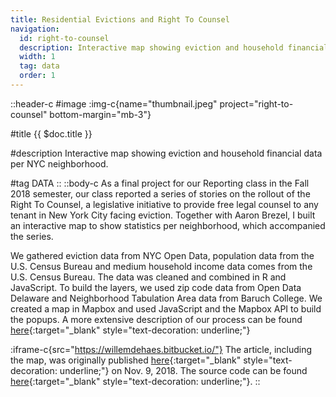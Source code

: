 ```yaml
---
title: Residential Evictions and Right To Counsel
navigation:
  id: right-to-counsel
  description: Interactive map showing eviction and household financial data per NYC neighborhood.
  width: 1
  tag: data
  order: 1
---
```


::header-c
#image
:img-c{name="thumbnail.jpeg" project="right-to-counsel" bottom-margin="mb-3"}

#title
{{ $doc.title }}

#description
Interactive map showing eviction and household financial data per NYC neighborhood.

#tag
DATA
::
::body-c
As a final project for our Reporting class in the Fall 2018 semester, our class reported a series of stories on the rollout of the Right To Counsel, a legislative initiative to provide free legal counsel to any tenant in New York City facing eviction. Together with Aaron Brezel, I built an interactive map to show statistics per neighborhood, which accompanied the series.

We gathered eviction data from NYC Open Data, population data from the U.S. Census Bureau and medium household income data comes from the U.S. Census Bureau. The data was cleaned and combined in R and JavaScript. To build the layers, we used zip code data from Open Data Delaware and Neighborhood Tabulation Area data from Baruch College. We created a map in Mapbox and used JavaScript and the Mapbox API to build the popups. A more extensive description of our process can be found [here](https://github.com/wdehaes/marshalEvictionData/blob/master/README.md){:target="\_blank" style="text-decoration: underline;"}

:iframe-c{src="https://willemdehaes.bitbucket.io/"}
The article, including the map, was originally published [here](http://theink.nyc/whats-gone-right-wrong-right-counsel/){:target="\_blank" style="text-decoration: underline;"} on Nov. 9, 2018. The source code can be found [here](https://github.com/wdehaes/marshalEvictionData){:target="\_blank" style="text-decoration: underline;"}.
::
